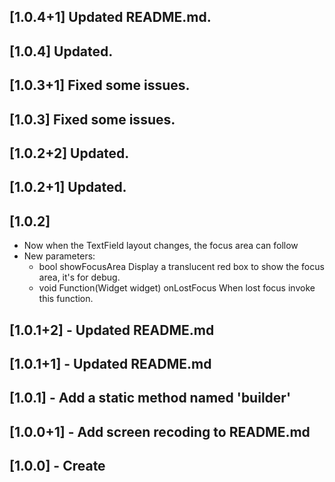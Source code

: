 ## [1.0.4+1] Updated README.md.

## [1.0.4] Updated.

## [1.0.3+1] Fixed some issues.

## [1.0.3] Fixed some issues.

## [1.0.2+2] Updated.

## [1.0.2+1] Updated.

## [1.0.2]
- Now when the TextField layout changes, the focus area can follow
- New parameters:
    - bool showFocusArea
        Display a translucent red box to show the focus area, it's for debug.
    - void Function(Widget widget) onLostFocus 
        When lost focus invoke this function.

## [1.0.1+2] - Updated README.md

## [1.0.1+1] - Updated README.md

## [1.0.1] - Add a static method named 'builder'

## [1.0.0+1] - Add screen recoding to README.md

## [1.0.0] - Create
